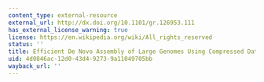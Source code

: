 ```yaml
---
content_type: external-resource
external_url: http://dx.doi.org/10.1101/gr.126953.111
has_external_license_warning: true
license: https://en.wikipedia.org/wiki/All_rights_reserved
status: ''
title: Efficient De Novo Assembly of Large Genomes Using Compressed Data Structures
uid: 4d0846ac-12d0-43d4-9273-9a11049705bb
wayback_url: ''
---
```

